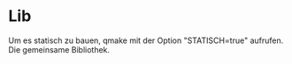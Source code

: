 # Lib
Um es statisch zu bauen, qmake mit der Option "STATISCH=true" aufrufen. 
Die gemeinsame Bibliothek.
